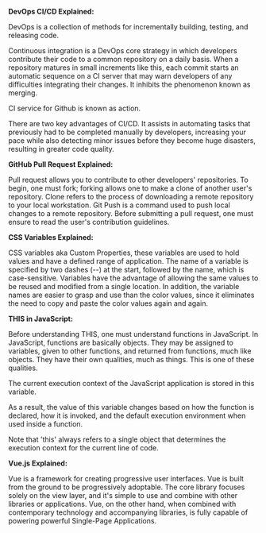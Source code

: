**DevOps CI/CD Explained:**

DevOps is a collection of methods for incrementally building, testing,
and releasing code.

Continuous integration is a DevOps core strategy in which developers
contribute their code to a common repository on a daily basis. When a
repository matures in small increments like this, each commit starts an
automatic sequence on a CI server that may warn developers of any
difficulties integrating their changes. It inhibits the phenomenon known
as merging.

CI service for Github is known as action.

There are two key advantages of CI/CD. It assists in automating tasks
that previously had to be completed manually by developers, increasing
your pace while also detecting minor issues before they become huge
disasters, resulting in greater code quality.

**GitHub Pull Request Explained:**

Pull request allows you to contribute to other developers\'
repositories. To begin, one must fork; forking allows one to make a
clone of another user\'s repository. Clone refers to the process of
downloading a remote repository to your local workstation. Git Push is a
command used to push local changes to a remote repository. Before
submitting a pull request, one must ensure to read the user\'s
contribution guidelines.

**CSS Variables Explained:**

CSS variables aka Custom Properties, these variables are used to hold
values and have a defined range of application. The name of a variable
is specified by two dashes (--) at the start, followed by the name,
which is case-sensitive. Variables have the advantage of allowing the
same values to be reused and modified from a single location. In
addition, the variable names are easier to grasp and use than the color
values, since it eliminates the need to copy and paste the color values
again and again.

**THIS in JavaScript:**

Before understanding THIS, one must understand functions in JavaScript.
In JavaScript, functions are basically objects. They may be assigned to
variables, given to other functions, and returned from functions, much
like objects. They have their own qualities, much as things. This is one
of these qualities.

The current execution context of the JavaScript application is stored in
this variable.

As a result, the value of this variable changes based on how the
function is declared, how it is invoked, and the default execution
environment when used inside a function.

Note that 'this' always refers to a single object that determines the
execution context for the current line of code.

**Vue.js Explained:**

Vue is a framework for creating progressive user interfaces. Vue is
built from the ground to be progressively adoptable. The core library
focuses solely on the view layer, and it\'s simple to use and combine
with other libraries or applications. Vue, on the other hand, when
combined with contemporary technology and accompanying libraries, is
fully capable of powering powerful Single-Page Applications.
